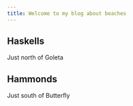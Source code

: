 ```yaml
---
title: Welcome to my blog about beaches
---
```


## Haskells

Just north of Goleta

## Hammonds

Just south of Butterfly
